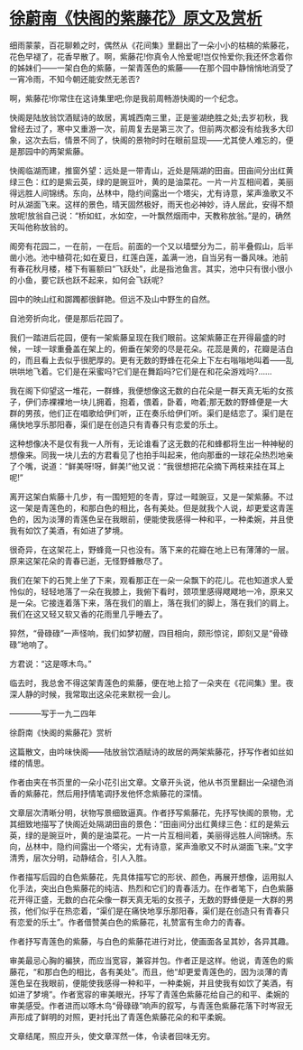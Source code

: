 # [徐蔚南《快阁的紫藤花》原文及赏析](https://www.vrrw.net/wx/9020.html)

细雨蒙蒙，百花聊赖之时，偶然从《花间集》里翻出了一朵小小的枯槁的紫藤花，花色早褪了，花香早散了。啊，紫藤花!你真令人怜爱呢!岂仅怜爱你;我还怀念着你的姊妹们——一架白色的紫藤，一架青莲色的紫藤——在那个园中静悄悄地消受了一宵冷雨，不知今朝还能安然无恙否?

啊，紫藤花!你常住在这诗集里吧;你是我前周畅游快阁的一个纪念。

快阁是陆放翁饮酒赋诗的故居，离城西南三里，正是鉴湖绝胜之处;去岁初秋，我曾经去过了，寒中又重游一次，前周复去是第三次了。但前两次都没有给我多大印象，这次去后，情景不同了，快阁的景物时时在眼前显现——尤其使人难忘的，便是那园中的两架紫藤。

快阁临湖而建，推窗外望：远处是一带青山，近处是隔湖的田亩。田亩间分出红黄绿三色：红的是紫云英，绿的是豌豆叶，黄的是油菜花。一片一片互相间着，美丽得远胜人间锦绣。东向，丛林中，隐约间露出一个塔尖，尤有诗意，桨声渔歌又不时从湖面飞来。这样的景色，晴天固然极好，雨天也必神妙，诗人居此，安得不颓放呢!放翁自己说：“桥如虹，水如空，一叶飘然烟雨中，天教称放翁。”是的，确然天叫他称放翁的。

阁旁有花园二，一在前，一在后。前面的一个又以墙壁分为二，前半叠假山，后半凿小池。池中植荷花;如在夏日，红莲白莲，盖满一池，自当另有一番风味。池前有春花秋月楼，楼下有匾额曰“飞跃处”，此是指池鱼言。其实，池中只有很小很小的小鱼，要它跃也跃不起来，如何会飞跃呢?



园中的映山红和踯躅都很鲜艳。但远不及山中野生的自然。

自池旁折向北，便是那后花园了。

我们一踏进后花园，便有一架紫藤呈现在我们眼前。这架紫藤正在开得最盛的时候，一球一球重叠盖在架上的，俯垂在架旁的尽是花朵。花蕊是黄的，花瓣是洁白的，而且看上去似乎很肥厚的。更有无数的野蜂在花朵上下左右嗡嗡地叫着——乱哄哄地飞着。它们是在采蜜吗?它们是在舞蹈吗?它们是在和花朵游戏吗?……

我在阁下仰望这一堆花，一群蜂，我便想像这无数的白花朵是一群天真无垢的女孩子，伊们赤裸裸地一块儿拥着，抱着，偎着，卧着，吻着;那无数的野蜂便是一大群的男孩，他们正在唱歌给伊们听，正在奏乐给伊们听。渠们是结恋了。渠们是在痛快地享乐那阳春，渠们是在创造只有青春只有恋爱的乐土。

这种想像决不是仅有我一人所有，无论谁看了这无数的花和蜂都将生出一种神秘的想像来。同我一块儿去的方君看见了也拍手叫起来，他向那垂的一球花朵热烈地亲了个嘴，说道：“鲜美呀!呀，鲜美!”他又说：“我很想把花朵摘下两枝来挂在耳上呢!”

离开这架白紫藤十几步，有一围短短的冬青，穿过一畦豌豆，又是一架紫藤。不过这一架是青莲色的，和那白色的相比，各有美处。但是就我个人说，却更爱这青莲色的，因为淡薄的青莲色呈在我眼前，便能使我感得一种和平，一种柔婉，并且使我有如饮了美酒，有如进了梦境。

很奇异，在这架花上，野蜂竟一只也没有。落下来的花瓣在地上已有薄薄的一层。原来这架花朵的青春已逝，无怪野蜂散尽了。

我们在架下的石凳上坐了下来，观看那正在一朵一朵飘下的花儿。花也知道求人爱怜似的，轻轻地落了一朵在我膝上，我俯下看时，颈项里感得飕飕地一冷，原来又是一朵。它接连着落下来，落在我们的眉上，落在我们的脚上，落在我们的肩上。我们在这又轻又软又香的花雨里几乎睡去了。

猝然，“骨碌碌”一声怪响，我们如梦初醒，四目相向，颇形惊诧，即刻又是“骨碌碌”地响了。

方君说：“这是啄木鸟。”

临去时，我总舍不得这架青莲色的紫藤，便在地上拾了一朵夹在《花间集》里。夜深人静的时候，我常取出这朵花来默视一会儿。

————写于一九二四年

徐蔚南《快阁的紫藤花》赏析

这篇散文，由吟味快阁——陆放翁饮酒赋诗的故居的两架紫藤花，抒写作者如丝如缕的情思。

作者由夹在书页里的一朵小花引出文章。文章开头说，他从书页里翻出一朵褪色消香的紫藤花，然后用抒情笔调抒发他怀念紫藤花的深情。

文章层次清晰分明，状物写景细致逼真。作者抒写紫藤花，先抒写快阁的景物，尤其细致地描写了快阁近处隔湖田亩的景色：“田亩间分出红黄绿三色：红的是紫云英，绿的是豌豆叶，黄的是油菜花。一片一片互相间着，美丽得远胜人间锦绣。东向，丛林中，隐约间露出一个塔尖，尤有诗意，桨声渔歌又不时从湖面飞来。”文字清秀，层次分明，动静结合，引人入胜。

作者描写后园的白色紫藤花，先具体描写它的形状、颜色，再展开想像，运用拟人化手法，突出白色紫藤花的纯洁、热烈和它们的青春活力。在作者笔下，白色紫藤花开得正盛，无数的白花朵像一群天真无垢的女孩子，无数的野蜂便是一大群的男孩，他们似乎在热恋着，“渠们是在痛快地享乐那阳春，渠们是在创造只有青春只有恋爱的乐土”。作者借赞美白色的紫藤花，礼赞富有生命力的青春。

作者抒写青莲色的紫藤，与白色的紫藤花进行对比，使画面各呈其妙，各异其趣。

审美最忌心胸的褊狭，而应当宽容，兼容并包。作者正是这样。他说，青莲色的紫藤花，“和那白色的相比，各有美处”。而且，他“却更爱青莲色的，因为淡薄的青莲色呈在我眼前，便能使我感得一种和平，一种柔婉，并且使我有如饮了美酒，有如进了梦境”。作者宽容的审美眼光，抒写了青莲色紫藤花给自己的和平、柔婉的审美感受。作者进而以啄木鸟“骨碌碌”响声的叙写，与青莲色紫藤花落下时岑寂无声形成了鲜明的对照，更衬托出了青莲色紫藤花朵的和平柔婉。

文章结尾，照应开头，使文章浑然一体，令读者回味无穷。

